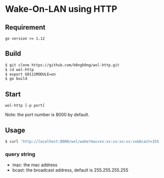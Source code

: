 # Wake-On-LAN using HTTP

## Requirement

`go version >= 1.12`

## Build

```bash
$ git clone https://github.com/k0ngk0ng/wol-http.git
$ cd wol-http
$ export GO111MODULE=on
$ go build
```

## Start

`wol-http [-p port]`

Note: the port number is 8000 by default.

## Usage

```bash
$ curl 'http://localhost:8000/wol/wake?mac=xx:xx:xx:xx:xx:xx&bcast=255.255.255.255'
```
### query string 
- mac: the mac address
- bcast: the broadcast address, default is 255.255.255.255